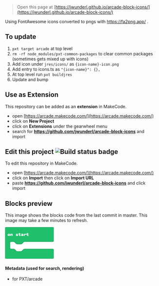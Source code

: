 
> Open this page at [https://jwunderl.github.io/arcade-block-icons/](https://jwunderl.github.io/arcade-block-icons/)


Using FontAwesome icons converted to pngs with https://fa2png.app/ .


## To update

1. `pxt target arcade` at top level
2. `rm -rf node_modules/pxt-common-packages` to clear common packages (sometimes gets mixed up with icons)
3. Add icon under `jres/icons/` as `{icon-name}-icon.png`
4. Add entry to icons.ts as `"{icon-name}": {},`
5. At top level run `pxt buildjres`
6. Update and bump

## Use as Extension

This repository can be added as an **extension** in MakeCode.

* open [https://arcade.makecode.com/](https://arcade.makecode.com/)
* click on **New Project**
* click on **Extensions** under the gearwheel menu
* search for **https://github.com/jwunderl/arcade-block-icons** and import

## Edit this project ![Build status badge](https://github.com/jwunderl/arcade-block-icons/workflows/MakeCode/badge.svg)

To edit this repository in MakeCode.

* open [https://arcade.makecode.com/](https://arcade.makecode.com/)
* click on **Import** then click on **Import URL**
* paste **https://github.com/jwunderl/arcade-block-icons** and click import

## Blocks preview

This image shows the blocks code from the last commit in master.
This image may take a few minutes to refresh.

![A rendered view of the blocks](https://github.com/jwunderl/arcade-block-icons/raw/master/.github/makecode/blocks.png)
#### Metadata (used for search, rendering)

* for PXT/arcade
<script src="https://makecode.com/gh-pages-embed.js"></script><script>makeCodeRender("{{ site.makecode.home_url }}", "{{ site.github.owner_name }}/{{ site.github.repository_name }}");</script>
